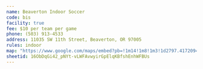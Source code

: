 ```yaml
---
name: Beaverton Indoor Soccer
code: bis
facility: true
fee: $10 per team per game
phone: (503) 913-4533
address: 11035 SW 11th Street, Beaverton, OR 97005
rules: indoor
map: "https://www.google.com/maps/embed?pb=!1m14!1m8!1m3!1d2797.417209422402!2d-122.79076235!3d45.481542649999994!3m2!1i1024!2i768!4f13.1!3m3!1m2!1s0x54950c19e9347ee3%3A0x525e4bebf3181474!2sBeaverton+Soccer!5e0!3m2!1sen!2sus!4v1392158558462"
sheetid: 16ObDqGi42_pNYt-vLWFAvwyirGpElqKBfshEnhWFBUs
---
```

